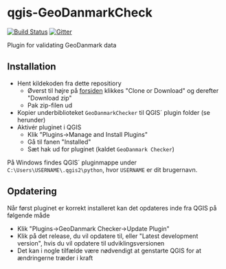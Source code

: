 # qgis-GeoDanmarkCheck

[![Build Status](https://travis-ci.org/Septima/qgis-GeoDanmarkCheck.svg?branch=master)](https://travis-ci.org/Septima/qgis-GeoDanmarkCheck)
[![Gitter](https://badges.gitter.im/Septima/qgis-GeoDanmarkCheck.svg)](https://gitter.im/Septima/qgis-GeoDanmarkCheck?utm_source=badge&utm_medium=badge&utm_campaign=pr-badge)

Plugin for validating GeoDanmark data

## Installation
- Hent kildekoden fra dette repositiory 
  - Øverst til højre på [forsiden](https://github.com/Septima/qgis-GeoDanmarkCheck) klikkes "Clone or Download" og derefter "Download zip" 
  - Pak zip-filen ud
- Kopier underbiblioteket `GeoDanmarkChecker` til QGIS´ plugin folder (se herunder)
- Aktivér pluginet i QGIS
  - Klik "Plugins->Manage and Install Plugins" 
  - Gå til fanen "Installed" 
  - Sæt hak ud for pluginet (kaldet `GeoDanmark Checker`)

På Windows findes QGIS´ pluginmappe under `C:\Users\USERNAME\.qgis2\python`, hvor `USERNAME` er dit brugernavn.

## Opdatering
Når først pluginet er korrekt installeret kan det opdateres inde fra QGIS på følgende måde
- Klik "Plugins->GeoDanmark Checker->Update Plugin"
- Klik på det release, du vil opdatere til, eller "Latest development version", hvis du vil opdatere til udviklingsversionen
- Det kan i nogle tilfælde være nødvendigt at genstarte QGIS for at ændringerne træder i kraft
